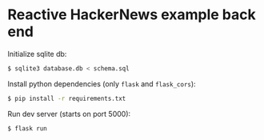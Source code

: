 # Reactive HackerNews example back end

Initialize sqlite db:
```bash
$ sqlite3 database.db < schema.sql
```

Install python dependencies (only `flask` and `flask_cors`):
```bash
$ pip install -r requirements.txt
```

Run dev server (starts on port 5000):
```bash
$ flask run
```
